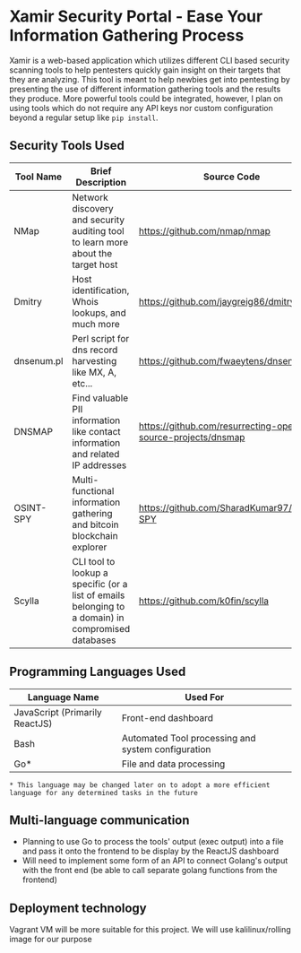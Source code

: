 # Xamir Security Portal - Ease Your Information Gathering Process

Xamir is a web-based application which utilizes different CLI based security scanning tools
to help pentesters quickly gain insight on their targets that they are analyzing. This tool is meant to
help newbies get into pentesting by presenting the use of different information gathering tools and the
results they produce. More powerful tools could be integrated, however, I plan on using tools which do not require any API keys nor custom configuration beyond a regular setup like `pip install`.

## Security Tools Used
| Tool Name | Brief Description| Source Code |
| ------ | ------ | ------ |
| NMap | Network discovery and security auditing tool to learn more about the target host | https://github.com/nmap/nmap |
| Dmitry | Host identification, Whois lookups, and much more | https://github.com/jaygreig86/dmitry |
| dnsenum&#46;pl | Perl script for dns record harvesting like MX, A, etc... | https://github.com/fwaeytens/dnsenum |
| DNSMAP | Find valuable PII information like contact information and related IP addresses | https://github.com/resurrecting-open-source-projects/dnsmap |
| OSINT-SPY | Multi-functional information gathering and bitcoin blockchain explorer | https://github.com/SharadKumar97/OSINT-SPY |
| Scylla | CLI tool to lookup a specific (or a list of emails belonging to a domain) in compromised databases | https://github.com/k0fin/scylla |

## Programming Languages Used
|Language Name| Used For |
| ------ | ------ |
| JavaScript (Primarily ReactJS) | Front-end dashboard |
| Bash | Automated Tool processing and system configuration |
| Go* | File and data processing |

`* This language may be changed later on to adopt a more efficient language for any determined tasks in the future`

## Multi-language communication
* Planning to use Go to process the tools' output (exec output) into a file and pass it onto the frontend to be display by the ReactJS dashboard
* Will need to implement some form of an API to connect Golang's output with the front end (be able to call separate golang functions from the frontend)


## Deployment technology
Vagrant VM will be more suitable for this project. We will use kalilinux/rolling image for our purpose